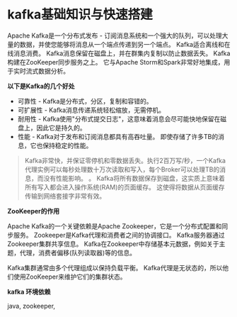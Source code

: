 # kafka基础知识与快速搭建
Apache Kafka是一个分布式发布 - 订阅消息系统和一个强大的队列，可以处理大量的数据，并使您能够将消息从一个端点传递到另一个端点。 Kafka适合离线和在线消息消费。 Kafka消息保留在磁盘上，并在群集内复制以防止数据丢失。 Kafka构建在ZooKeeper同步服务之上。 它与Apache Storm和Spark非常好地集成，用于实时流式数据分析。


**以下是Kafka的几个好处** 

- 可靠性 - Kafka是分布式，分区，复制和容错的。
- 可扩展性 - Kafka消息传递系统轻松缩放，无需停机。
-  耐用性 - Kafka使用"分布式提交日志"，这意味着消息会尽可能快地保留在磁盘上，因此它是持久的。
-  性能 - Kafka对于发布和订阅消息都具有高吞吐量。 即使存储了许多TB的消息，它也保持稳定的性能。

> Kafka非常快，并保证零停机和零数据丢失。执行2百万写/秒，一个Kafka代理实例可以每秒处理数十万次读取和写入，每个Broker可以处理TB的消息，而没有性能影响。 。 Kafka将所有数据保存到磁盘，这实质上意味着所有写入都会进入操作系统(RAM)的页面缓存。 这使得将数据从页面缓存传输到网络套接字非常有效。

**ZooKeeper的作用**

Apache Kafka的一个关键依赖是Apache Zookeeper，它是一个分布式配置和同步服务。 Zookeeper是Kafka代理和消费者之间的协调接口。 Kafka服务器通过Zookeeper集群共享信息。 Kafka在Zookeeper中存储基本元数据，例如关于主题，代理，消费者偏移(队列读取器)等的信息。

Kafka集群通常由多个代理组成以保持负载平衡。 Kafka代理是无状态的，所以他们使用ZooKeeper来维护它们的集群状态。 

**kafka 环境依赖**

java, zookeeper, 